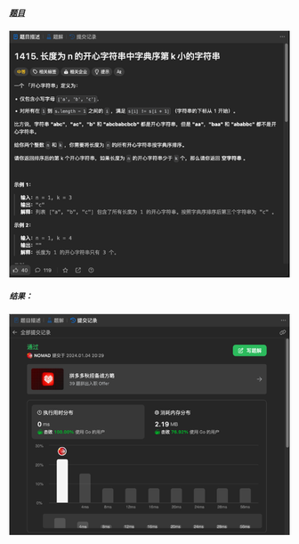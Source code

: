 ##### [题目](https://leetcode.cn/problems/the-k-th-lexicographical-string-of-all-happy-strings-of-length-n/description/)
![pic](img.png)
##### 结果：
![pic](result.png)